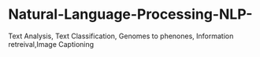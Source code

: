 # Natural-Language-Processing-NLP-
Text Analysis, Text Classification, Genomes to phenones, Information retreival,Image Captioning
